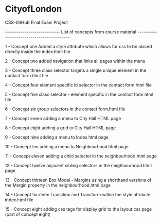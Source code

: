 # CityofLondon
CSS-GitHub Final Exam Project




---------------------------- List of concepts from course material -------------------------------------------

1 - Concept one Added a style attribute which allows for css to be placed directly inside the index.html file

2 - Concept two added navigation that links all pages within the menu

3 - Concept three class selector targets a single unique element in the contact form.html file


4 - Concept four element specific id selector in the contact form.html file

	
5 - Concept five class selector - element specific in the contact form.html file

	
6 - Concept six group selectors in the contact form.html file


7 - Concept seven adding a menu to City Hall HTML page


8 - Concept eight adding a grid to City Hall HTML page


9 - Concept nine adding a menu to Index.html page

10 - Concept ten adding a menu to Neighbourhood.html page


11 - Concept eleven adding a child selector in the neighbourhood.html page


12 - Concept twelve adjacent sibling selectors in the neighbourhood.html page

13 - Concept thirteen Box Model - Margins using a shorthand versions of the Margin property in the neighbourhood.html page

14 - Concept fourteen Transition and Transform within the style attribute index.html file

15 - Concept eight adding css tags for display grid to the layout.css page (part of concept eight)